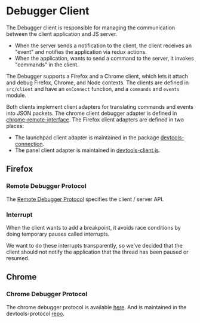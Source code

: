 # Debugger Client

The Debugger client is responsible for managing the communication between the
client application and JS server.

* When the server sends a notification to the client, the client receives an
  "event" and notifies the application via redux actions.
* When the application, wants to send a command to the server, it invokes
  "commands" in the client.

The Debugger supports a Firefox and a Chrome client, which lets it attach and
debug Firefox, Chrome, and Node contexts. The clients are defined in
`src/client` and have an `onConnect` function, and a `commands` and `events`
module.

Both clients implement client adapters for translating commands and events into
JSON packets. The chrome client debugger adapter is defined in
[chrome-remote-interface][chrome-remote-interface]. The Firefox client adapters
are defined in two places:

* The launchpad client adapter is maintained in the package
  [devtools-connection][dt-connect].
* The panel client adapter is maintained in
  [devtools-client.js][devtools-client.js].

## Firefox

### Remote Debugger Protocol

The [Remote Debugger Protocol][protocol] specifies the client / server API.

### Interrupt

When the client wants to add a breakpoint, it avoids race conditions by doing
temporary pauses called interrupts.

We want to do these interrupts transparently, so we've decided that the client
should not notify the application that the thread has been paused or resumed.

[protocol]: https://searchfox.org/mozilla-central/source/devtools/docs/backend/protocol.md
[dt-connect]: https://github.com/devtools-html/devtools-core/tree/master/packages/devtools-connection
[devtools-client.js]: https://searchfox.org/mozilla-central/source/devtools/shared/client/debugger-client.js

## Chrome

### Chrome Debugger Protocol

The chrome debugger protocol is available [here][devtools-protocol-viewer]. And
is maintained in the devtools-protocol [repo][devtools-protocol-gh].

[chrome-remote-interface]: https://github.com/cyrus-and/chrome-remote-interface
[devtools-protocol-viewer]: https://chromedevtools.github.io/devtools-protocol/
[devtools-protocol-gh]: https://github.com/ChromeDevTools/devtools-protocol
